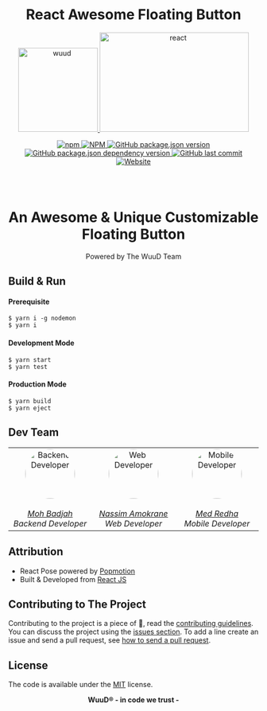<h1 align="center">React Awesome Floating Button</h1>

<p align="center">
	<a href="https://wuud.net">
		<img width="160" height="169" src="https://github.com/WuuD-Team/WuuD-Website/blob/master/favicon.ico?raw=true" alt="wuud">
	<img width="300" height="200" src="https://media1.giphy.com/media/iFmw13LV1hHhViPPWz/source.gif" alt="react">
	</a>
</p>
<p align="center">
	<a href="https://wuud.net">
		<img alt="npm" src="https://img.shields.io/npm/dw/react-floating-button?color=yellow">
	</a>
	<a href="https://wuud.net">
		<img alt="NPM" src="https://img.shields.io/npm/l/react?color=black">
		<img alt="GitHub package.json version" src="https://img.shields.io/github/package-json/v/na6im/react-floating-button-demo?color=red&label=Version">
		<img alt="GitHub package.json dependency version" src="https://img.shields.io/github/package-json/dependency-version/na6im/react-floating-button-demo/react">
		<img alt="GitHub last commit" src="https://img.shields.io/github/last-commit/na6im/react-floating-button-demo?color=purple">
		<img alt="Website" src="https://img.shields.io/website?down_color=Red&label=Website&style=flat-square&up_color=Yellow&up_message=Active&url=https%3A%2F%2Fna6im.github.io%react-floating-button-demo%2F">
	</a>
</p>

<br>
<br>

### <h1 align="center">An Awesome & Unique Customizable Floating Button</h1>

<p align="center">
    Powered by The WuuD Team
</p>

## Build & Run

#### Prerequisite

```bsh
$ yarn i -g nodemon
$ yarn i
```


#### Development Mode

```bsh
$ yarn start
$ yarn test
```

#### Production Mode

```bsh
$ yarn build
$ yarn eject
```

## Dev Team

<table align="center">
<tbody>
  <tr>
    <td align="center" valign="top" width="11%">
      <a href="https://github.com/badjio">
        <img
          alt="Backend Developer"
          src="https://avatars2.githubusercontent.com/u/15873766?s=400&v=4"
          style="border-radius: 50px"
          width="100"
          height="100"
        />
        <br />
        <br />
        <i>Moh Badjah</i>
        <br />
      </a>
      <i>Backend Developer</i>
    </td>
    <td align="center" valign="top" width="11%">
      <a href="https://github.com/na6im">
        <img
          alt="Web Developer"
          src="https://avatars1.githubusercontent.com/u/38627023?s=400&v=4"
          style="border-radius: 50px"
          width="100"
          height="100"
        />
        <br />
        <br />
        <i>Nassim Amokrane</i>
        <br />
      </a>
      <i>Web Developer</i>
    </td>
    <td align="center" valign="top" width="11%">
      <a href="https://github.com/MedRedha">
        <img
          alt="Mobile Developer"
          src="https://github.com/medredha.png?s=75"
          style="border-radius: 50px"
          width="100"
          height="100"
        />
        <br />
        <br />
        <i>Med Redha</i>
        <br />
      </a>
      <i>Mobile Developer</i>
    </td>
  </tr>
</tbody>
</table>

## Attribution

-   React Pose powered by [Popmotion](https://popmotion.io/pose/)
-   Built & Developed from [React JS](https://reactjs.org/)

## Contributing to The Project

Contributing to the project is a piece of :cake:, read the [contributing guidelines](https://github.com/na6im/react-floating-button-demo/blob/master/.github/CONTRIBUTING.md). You can discuss the project using the [issues section](https://github.com/na6im/react-floating-button-demo/issues/new). To add a line create an issue and send a pull request, see [how to send a pull request](https://github.com/na6im/react-floating-button-demo/blob/master/.github/CONTRIBUTING.md).

## License

The code is available under the [MIT](https://github.com/na6im/react-floating-button-demo/blob/master/LICENSE) license.

<p align="center">
 <b>WuuD® - in code we trust -
</p>
